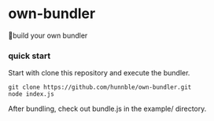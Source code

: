 # own-bundler
🌝build your own bundler

### quick start

Start with clone this repository and execute the bundler.

```
git clone https://github.com/hunnble/own-bundler.git
node index.js
```

After bundling, check out bundle.js in the example/ directory.